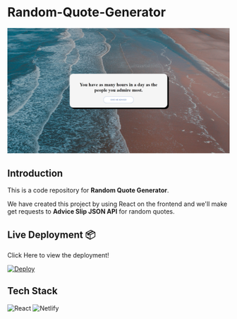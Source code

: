 # **Random-Quote-Generator**

![Random Quote Generator](sample.png)

## **Introduction**

This is a code repository for **Random Quote Generator**.

We have created this project by using React on the frontend and we'll make get requests to **Advice Slip JSON API** for random quotes.

## **Live Deployment** 📦 

Click Here to view the deployment!
 
[![Deploy](https://www.netlify.com/img/deploy/button.svg)](https://random-quote-generator-101.netlify.app/)

## **Tech Stack**
<img alt="React" src="https://img.shields.io/badge/react-%2320232a.svg?style=for-the-badge&logo=react&logoColor=%2361DAFB"/>
<img alt="Netlify" src="https://img.shields.io/badge/netlify-%2343853D.svg?style=for-the-badge&logo=netlify"/>